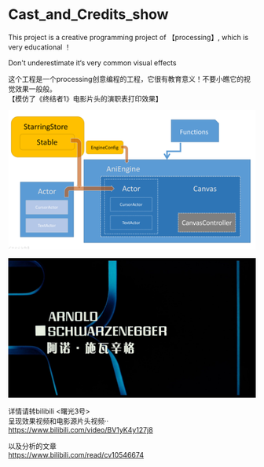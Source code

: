 # Cast_and_Credits_show
This project is a creative programming project of 【processing】, which is very educational ！

Don't underestimate it‘s very common visual effects

这个工程是一个processing创意编程的工程，它很有教育意义！不要小瞧它的视觉效果一般般。  
【模仿了《终结者1》电影片头的演职表打印效果】

![image](https://github.com/ShenyfZero9211/Cast_and_Credits_show/blob/master/classes%20diagram%20%E7%B1%BB%E5%85%B3%E7%B3%BB%E5%9B%BE.png)

![image](https://github.com/ShenyfZero9211/Cast_and_Credits_show/blob/master/movie%20capture%20%E7%BB%88%E7%BB%93%E8%80%851%20%E7%94%B5%E5%BD%B1%E6%88%AA%E5%9B%BE.png)

详情请转bilibili <曙光3号>   
呈现效果视频和电影源片头视频·· &#160;&#160;&#160;&#160;&#160;&#160; https://www.bilibili.com/video/BV1yK4y127j8

以及分析的文章&#160;&#160;&#160;&#160;&#160;&#160;&#160;&#160;&#160;&#160;&#160;&#160;&#160;&#160;&#160;&#160;&#160;&#160;&#160;&#160;&#160;&#160;&#160;&#160;&#160;&#160;&#160;&#160;&#160;&#160;&#160;&#160;&#160;&#160; https://www.bilibili.com/read/cv10546674
